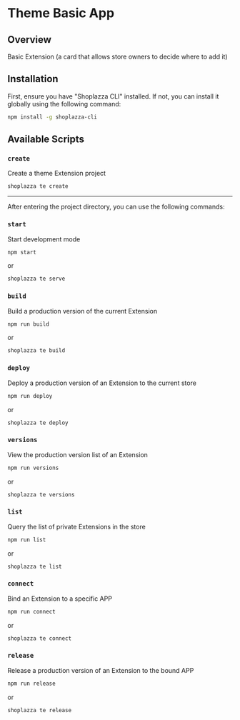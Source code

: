 # Theme Basic App

## Overview

Basic Extension (a card that allows store owners to decide where to add it)

## Installation

First, ensure you have "Shoplazza CLI" installed. If not, you can install it globally using the following command:

```bash
npm install -g shoplazza-cli
```

## Available Scripts

### `create`

Create a theme Extension project

```bash
shoplazza te create
```

---

After entering the project directory, you can use the following commands:

### `start`

Start development mode

```bash
npm start
```

or

```bash
shoplazza te serve
```

### `build`

Build a production version of the current Extension

```bash
npm run build
```

or

```bash
shoplazza te build
```

### `deploy`

Deploy a production version of an Extension to the current store

```bash
npm run deploy
```

or

```bash
shoplazza te deploy
```

### `versions`

View the production version list of an Extension

```bash
npm run versions
```

or

```bash
shoplazza te versions
```

### `list`

Query the list of private Extensions in the store

```bash
npm run list
```

or

```bash
shoplazza te list
```

### `connect`

Bind an Extension to a specific APP

```bash
npm run connect
```

or

```bash
shoplazza te connect
```

### `release`

Release a production version of an Extension to the bound APP

```bash
npm run release
```

or

```bash
shoplazza te release
```